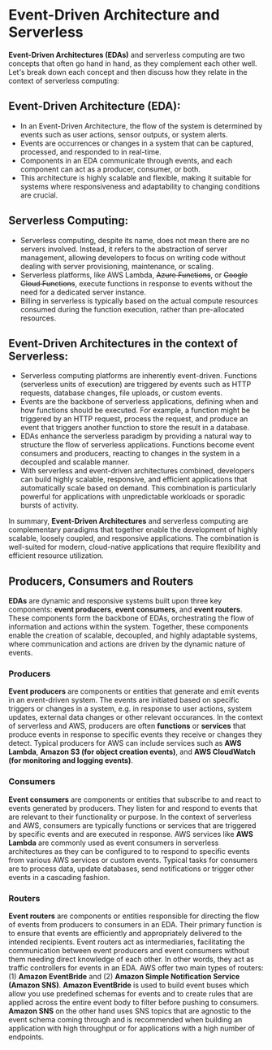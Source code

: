 # Event-Driven Architecture and Serverless
**Event-Driven Architectures (EDAs)** and serverless computing are two concepts that often go hand in hand, as they complement each other well. Let's break down each concept and then discuss how they relate in the context of serverless computing:

## Event-Driven Architecture (EDA):
- In an Event-Driven Architecture, the flow of the system is determined by events such as user actions, sensor outputs, or system alerts.
- Events are occurrences or changes in a system that can be captured, processed, and responded to in real-time.
- Components in an EDA communicate through events, and each component can act as a producer, consumer, or both.
- This architecture is highly scalable and flexible, making it suitable for systems where responsiveness and adaptability to changing conditions are crucial.

## Serverless Computing:
- Serverless computing, despite its name, does not mean there are no servers involved. Instead, it refers to the abstraction of server management, allowing developers to focus on writing code without dealing with server provisioning, maintenance, or scaling.
- Serverless platforms, like AWS Lambda, ~~Azure Functions~~, or ~~Google Cloud Functions~~, execute functions in response to events without the need for a dedicated server instance.
- Billing in serverless is typically based on the actual compute resources consumed during the function execution, rather than pre-allocated resources.

## Event-Driven Architectures in the context of Serverless:
- Serverless computing platforms are inherently event-driven. Functions (serverless units of execution) are triggered by events such as HTTP requests, database changes, file uploads, or custom events.
- Events are the backbone of serverless applications, defining when and how functions should be executed. For example, a function might be triggered by an HTTP request, process the request, and produce an event that triggers another function to store the result in a database.
- EDAs enhance the serverless paradigm by providing a natural way to structure the flow of serverless applications. Functions become event consumers and producers, reacting to changes in the system in a decoupled and scalable manner.
- With serverless and event-driven architectures combined, developers can build highly scalable, responsive, and efficient applications that automatically scale based on demand. This combination is particularly powerful for applications with unpredictable workloads or sporadic bursts of activity.

In summary, **Event-Driven Architectures** and serverless computing are complementary paradigms that together enable the development of highly scalable, loosely coupled, and responsive applications. The combination is well-suited for modern, cloud-native applications that require flexibility and efficient resource utilization.

## Producers, Consumers and Routers
**EDAs** are dynamic and responsive systems built upon three key components: **event producers**, **event consumers**, and **event routers**. These components form the backbone of EDAs, orchestrating the flow of information and actions within the system. Together, these components enable the creation of scalable, decoupled, and highly adaptable systems, where communication and actions are driven by the dynamic nature of events.

### Producers
**Event producers** are components or entities that generate and emit events in an event-driven system. The events are initiated based on specific triggers or changes in a system, e.g. in response to user actions, system updates, external data changes or other relevant occurances. In the context of serverless and AWS, producers are often __functions__ or __services__ that produce events in response to specific events they receive or changes they detect. Typical producers for AWS can include services such as __AWS Lambda__, __Amazon S3 (for object creation events)__, and __AWS CloudWatch (for monitoring and logging events)__. 

### Consumers
**Event consumers** are components or entities that subscribe to and react to events generated by producers. They listen for and respond to events that are relevant to their functionality or purpose. In the context of serverless and AWS, consumers are typically functions or services that are triggered by specific events and are executed in response. AWS services like __AWS Lambda__ are commonly used as event consumers in serverless architectures as they can be configured to to respond to specific events from various AWS services or custom events. Typical tasks for consumers are to process data, update databases, send notifications or trigger other events in a cascading fashion.

### Routers
**Event routers** are components or entities responsible for directing the flow of events from producers to consumers in an EDA. Their primary function is to ensure that events are efficiently and appropriately delivered to the intended recipients. Event routers act as intermediaries, facilitating the communication between event producers and event consumers without them needing direct knowledge of each other. In other words, they act as traffic controllers for events in an EDA. AWS offer two main types of routers: (1) **Amazon EventBride** and (2) **Amazon Simple Notification Service (Amazon SNS)**. **Amazon EventBride** is used to build event buses which allow you use predefined schemas for events and to create rules that are applied across the entire event body to filter before pushing to consumers. **Amazon SNS** on the other hand uses SNS topics that are agnostic to the event schema coming through and is recommended when building an application with high throughput or for applications with a high number of endpoints.